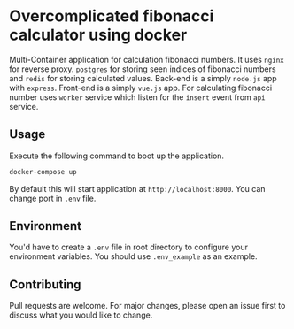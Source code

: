 # Overcomplicated fibonacci calculator using docker

Multi-Container application for calculation fibonacci numbers. It uses `nginx` for reverse proxy. `postgres` for storing seen indices of fibonacci numbers and `redis` for storing calculated values. Back-end is a simply `node.js` app with `express`. Front-end is a simply `vue.js` app. For calculating fibonacci number uses `worker` service which listen for the `insert` event from `api` service.

## Usage

Execute the following command to boot up the application.

```bash
docker-compose up
```

By default this will start application at `http://localhost:8000`. You can change port in `.env` file.

## Environment

You'd have to create a `.env` file in root directory to configure your environment variables. You should use `.env_example` as an example.

## Contributing

Pull requests are welcome. For major changes, please open an issue first to discuss what you would like to change.
